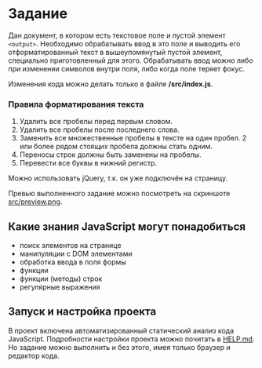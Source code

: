 # Задание

Дан документ, в котором есть текстовое поле и пустой элемент `<output>`. Необходимо обрабатывать ввод в это поле и выводить его отформатированный текст в вышеупомянутый пустой элемент, специально приготовленный для этого. Обрабатывать ввод можно либо при изменении символов внутри поля, либо когда поле теряет фокус.

Изменения кода можно делать только в файле **/src/index.js**.

### Правила форматирования текста

1. Удалить все пробелы перед первым словом.
2. Удалить все пробелы после последнего слова.
3. Заменить все множественные пробелы в тексте на один пробел. 2 или более рядом стоящих пробела должны стать одним.
4. Переносы строк должны быть заменены на пробелы.
5. Перевести все буквы в нижний регистр.

Можно использовать jQuery, т.к. он уже подключён на страницу.

Превью выполненного задание можно посмотреть на скриншоте [src/preview.png](./src/preview.png).

## Какие знания JavaScript **могут** понадобиться

* поиск элементов на странице
* манипуляции с DOM элементами
* обработка ввода в поля формы
* функции
* функции (методы) строк 
* регулярные выражения

## Запуск и настройка проекта

В проект включена автоматизированный статический анализ кода JavaScript. Подробности настройки проекта можно почитать в [HELP.md](./HELP.md). Но задание можно выполнить и без этого, имея только браузер и редактор кода.
